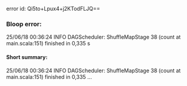 error id: Qi5to+Lpux4+j2KTodFLJQ==
### Bloop error:

25/06/18 00:36:24 INFO DAGScheduler: ShuffleMapStage 38 (count at main.scala:151) finished in 0,335 s
#### Short summary: 

25/06/18 00:36:24 INFO DAGScheduler: ShuffleMapStage 38 (count at main.scala:151) finished in 0,335 ...